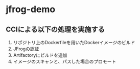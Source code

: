 # jfrog-demo

## CCIによる以下の処理を実施する

1. リポジトリ上のDockerfileを用いたDockerイメージのビルド
1. JFrogの認証
1. Artifactoryにビルドを追加
1. イメージのスキャンと、パスした場合のプロモート
